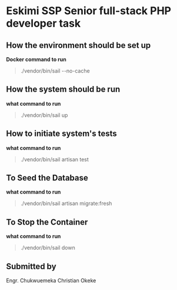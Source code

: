 # Eskimi SSP Senior full-stack PHP developer task

## How the environment should be set up 

**Docker command to run**

>./vendor/bin/sail --no-cache

## How the system should be run

**what command to run**

>./vendor/bin/sail up

## How to initiate system's tests

**what command to run**

>./vendor/bin/sail artisan test

## To Seed the Database

**what command to run**

>./vendor/bin/sail artisan migrate:fresh

## To Stop the Container

**what command to run**

>./vendor/bin/sail down



## Submitted by

Engr. Chukwuemeka Christian Okeke

